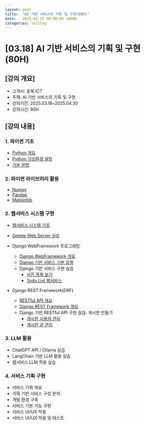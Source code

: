 ```yaml
---
layout: post
title:  "AI 기반 서비스의 기획 및 구현(80H)"
date:   2025-03-15 09:00:00 +0900
categories: lectlog
---
```


# [03.18] AI 기반 서비스의 기획 및 구현(80H)

## [강의 개요]

* 고객사: 동북 ICT
* 주제: AI 기반 서비스의 기획 및 구현
* 강의기간: 2025.03.18~2025.04.30
* 강의시간: 80H

## [강의 내용]

### 1. 파이썬 기초

- [Python 개요](/materials/S01-01-01-00_Python_Overview)
- [Python 가상환경 설정](/materials/S01-01-02-00_Virtual_Environment)
- [기본 문법](https://colab.research.google.com/github/SkyLectures/LectureMaterials/blob/main/Part01_Python/S01-01-03-001_Basic.ipynb)

### 2. 파이썬 라이브러리 활용
- [Numpy](https://colab.research.google.com/github/SkyLectures/LectureMaterials/blob/main/Part01_Python/S01-01-03-017_Library_Numpy.ipynb)
- [Pandas](https://colab.research.google.com/github/SkyLectures/LectureMaterials/blob/main/Part01_Python/S01-01-03-018_Library_Pandas.ipynb)
- [Matplotlib](https://colab.research.google.com/github/SkyLectures/LectureMaterials/blob/main/Part01_Python/S01-01-03-019_Library_Matplotlib.ipynb)

### 2. 웹서비스 시스템 구현

- [웹서비스 시스템 기초](/materials/S01-04-01-00_Web_Service_Development_Overview)
- [Simple Web Server 실습](https://colab.research.google.com/github/SkyLectures/LectureMaterials/blob/main/Part01_Python/S01-04-01-01_Simple_Web_Server.ipynb)

- Django WebFramework 프로그래밍
    - [Django WebFramework 개요](https://colab.research.google.com/github/SkyLectures/LectureMaterials/blob/main/Part01_Python/S01-04-02-01_Django_Overview.ipynb)
    - [Django 기반 서비스 기본 흐름](https://colab.research.google.com/github/SkyLectures/LectureMaterials/blob/main/Part01_Python/S01-04-02-02_Django_Basic_Service.ipynb)
    - Django 기반 서비스 구현 실습
        - [사진 목록 보기](https://colab.research.google.com/github/SkyLectures/LectureMaterials/blob/main/Part01_Python/S01-04-02-03_Django_Picture_List.ipynb)
        - [Todo List 웹서비스](https://colab.research.google.com/github/SkyLectures/LectureMaterials/blob/main/Part01_Python/S01-04-02-04_Django_Todo_List.ipynb)

- Django REST Framework(DRF)
    - [RESTful API 개요](https://colab.research.google.com/github/SkyLectures/LectureMaterials/blob/main/Part01_Python/S01-04-03-01_RESTful_API_Overview.ipynb)
    - [Django REST Framework 개요](https://colab.research.google.com/github/SkyLectures/LectureMaterials/blob/main/Part01_Python/S01-04-03-02_DRF_overview.ipynb)
    - Django 기반 RESTful API 구현 실습: 게시판 만들기
        - [게시판 사용자 관리](https://colab.research.google.com/github/SkyLectures/LectureMaterials/blob/main/Part01_Python/S01-04-03-03_DRF_BBS_Users.ipynb)
        - [게시판 글 관리](https://colab.research.google.com/github/SkyLectures/LectureMaterials/blob/main/Part01_Python/S01-04-03-04_DRF_BBS_Posts.ipynb)


### 3. LLM 활용

- ChatGPT API / Ollama 실습
- LangChain 기반 LLM 활용 실습
- 웹서비스 LLM 적용 실습

### 4. 서비스 기획 구현

- 서비스 기획 개요
- 기획 기반 서비스 구성 분석
- 개발 환경 구축
- 서비스 기본 기능 구현
- 서비스 UI/UX 적용
- 서비스 UI/UX 적용 및 테스트
